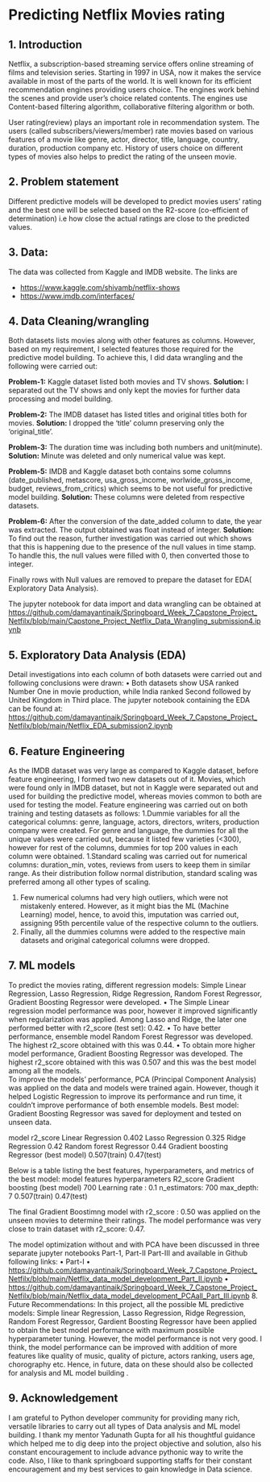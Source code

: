 # Predicting Netflix Movies rating

## 1. Introduction
 Netflix, a subscription-based streaming service offers online streaming of films and television series. Starting in 1997 in USA,  now it makes the service available in most of the parts  of the world.   It is well known for its efficient recommendation engines providing users choice. The engines work behind the scenes and provide user’s choice related contents. The engines use Content-based filtering algorithm, collaborative filtering algorithm or both.

User rating(review) plays an important role in recommendation system. The users (called subscribers/viewers/member) rate movies based on various features of  a movie like genre, actor, director, title, language, country, duration, production company etc. History of users choice on different types of movies also helps to predict the rating of the unseen movie. 

## 2. Problem statement
Different predictive models will be developed to predict movies users’ rating and the best one will be selected based on the R2-score (co-efficient of determination) i.e how close the actual ratings are close to the predicted values. 

## 3. Data:
 
The data was collected from Kaggle and IMDB website. The links are 
* https://www.kaggle.com/shivamb/netflix-shows
* https://www.imdb.com/interfaces/


 ## 4. Data Cleaning/wrangling

Both datasets lists movies along with other features as columns. However, based on my requirement, I selected features those required for the predictive model building. To achieve this, I did data wrangling and the following were carried out: 
  
**Problem-1:** Kaggle dataset listed both movies and TV shows. 
**Solution:** I separated out the TV shows and only kept the movies for further data processing and model building.  

**Problem-2:** The IMDB dataset has listed titles and original titles both for movies. 
**Solution:** I dropped the ‘title’ column preserving only the ‘original_title’.

**Problem-3:** The duration time was including both numbers and unit(minute). 
**Solution:** Minute was deleted and only numerical value was kept.

**Problem-5:** IMDB and Kaggle dataset both contains some columns (date_published, metascore, usa_gross_income, worlwide_gross_income, budget, reviews_from_critics) which seems to be not useful for predictive model building. 
**Solution:** These columns were deleted from respective datasets.

**Problem-6:** After the conversion of the date_added column to date, the year was extracted. The output obtained was float instead of integer. 
**Solution:** To find out the reason, further investigation was carried out which shows that this is happening due to the presence of the null values in time stamp. To handle this, the null values were  filled with 0, then converted those to integer.

Finally rows with Null values are removed to prepare the dataset for EDA( Exploratory Data Analysis). 

The jupyter notebook for data import and data wrangling can be obtained at 
https://github.com/damayantinaik/Springboard_Week_7_Capstone_Project_Netfilx/blob/main/Capstone_Project_Netflix_Data_Wrangling_submission4.ipynb

## 5. Exploratory Data Analysis (EDA)
       
Detail investigations into each column of both datasets were carried out and following conclusions were drawn:
•	Both datasets show USA ranked Number One in movie production, while India ranked Second followed by United Kingdom in Third place.
 The jupyter notebook containing the EDA can be found at: https://github.com/damayantinaik/Springboard_Week_7_Capstone_Project_Netfilx/blob/main/Netflix_EDA_submission2.ipynb

## 6. Feature Engineering
As the IMDB dataset was very large as compared to Kaggle dataset, before feature engineering, I formed two new datasets out of it. Movies, which were found only in IMDB dataset, but not in Kaggle were separated out and used for building the predictive model, whereas movies common to both are used for testing the model. 
Feature engineering was carried out on both training and testing datasets as follows: 
1.Dummie variables for all the categorical columns: genre, language, actors, directors, writers, production company were created. For genre and language, the dummies for all the unique values were carried out, because it listed few varieties (<300),  however for rest of the columns, dummies for top 200 values in each column were obtained.
1.Standard scaling was carried out for numerical columns:  duration_min, votes, reviews from users to keep them in similar range.  As their distribution  follow normal distribution, standard scaling was preferred among all other types of scaling.
1. Few numerical columns had very high outliers, which were not mistakenly entered. However, as it might bias the ML (Machine Learning) model, hence, to avoid this, imputation was carried out, assigning  95th percentile value of the respective column to the outliers.
1. Finally, all the dummies columns were added to the respective main datasets and original categorical columns were dropped.

## 7. ML models
To predict the movies rating, different regression models: Simple Linear Regression, Lasso Regression, Ridge Regression, Random Forest Regressor, Gradient Boosting Regressor were developed. 
•	The Simple Linear regression model performance was poor, however it improved significantly when regularization was applied. Among Lasso and Ridge, the later one  performed better with r2_score (test set): 0.42. 
•	To have better performance, ensemble model Random Forest Regressor was developed. The highest r2_score obtained with this was 0.44. 
•	To obtain more higher model performance, Gradient Boosting Regressor was developed. The highest r2_score obtained with this was 0.507 and this was the best model among all the models.    
To improve the models’ performance, PCA (Principal Component Analysis) was applied on the data and models were trained again. However, though it helped Logistic Regression to improve its performance and run time, it couldn’t improve performance of both ensemble models. 
Best model: Gradient Boosting Regressor was saved for deployment and tested on unseen data. 

model	r2_score
Linear Regression	0.402
Lasso Regression	0.325
Ridge Regression	0.42
Random forest Regressor	0.44
Gradient boosting Regressor (best model)	0.507(train)
0.47(test)


Below is a table listing the best features, hyperparameters, and metrics of the best model:
model	features	hyperparameters	R2_score
Gradient boosting (best model)	700	Learning rate : 0.1
n_estimators: 700
max_depth: 7	0.507(train)
0.47(test)

The final Gradient Boostimng model with r2_score : 0.50 was applied on the unseen movies to determine their ratings. The model performance was very close to train dataset with r2_score: 0.47.

The model optimization without and with PCA have been discussed in three separate jupyter notebooks Part-1, Part-II Part-III and available in Github following links:
•	Part-I
•	https://github.com/damayantinaik/Springboard_Week_7_Capstone_Project_Netfilx/blob/main/Netflix_data_model_development_Part_II.ipynb 
•	https://github.com/damayantinaik/Springboard_Week_7_Capstone_Project_Netfilx/blob/main/Netflix_data_model_development_PCAall_Part_III.ipynb
8. Future Recommendations:
In this project, all the possible ML predictive models: Simple linear Regression, Lasso Regression, Ridge Regression, Random Forest Regressor, Gardient Boosting Regressor have been applied to obtain the best model performance with maximum possible hyperparameter tuning. However, the model performance is not very good. I think, the model performance can be improved with addition of  more features like quality of music, quality of picture, actors ranking, users age, chorography etc. Hence, in future,  data on these should also be collected for analysis and ML model building . 

## 9. Acknowledgement
 I am grateful to Python developer community for providing many rich, versatile libraries to carry out all types of Data analysis and ML model building. I thank my mentor Yadunath Gupta for all his thoughtful guidance which helped me to dig deep into the project objective and solution, also  his constant encouragement to include advance pythonic way to write the code. Also, I like to thank springboard supporting staffs  for their  constant encouragement and my best services to gain knowledge in Data science.


